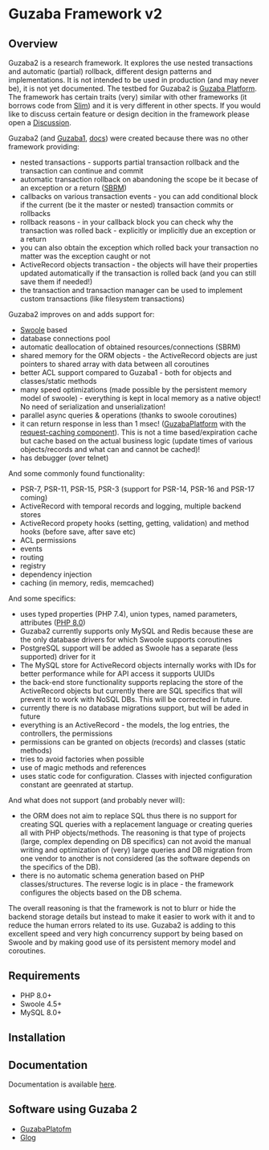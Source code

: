 # Guzaba Framework v2

## Overview

Guzaba2 is a research framework. It explores the use nested transactions and automatic (partial) rollback, different design patterns and implementations.
It is not intended to be used in production (and may never be), it is not yet documented.
The testbed for Guzaba2 is [Guzaba Platform](https://github.com/AzonMedia/guzaba-platform).
The framework has certain traits (very) similar with other frameworks (it borrows code from [Slim](https://www.slimframework.com/)) and it is very different in other spects.
If you would like to discuss certain feature or design decition in the framework please open a [Discussion](https://github.com/AzonMedia/guzaba2/discussions).

Guzaba2 (and [Guzaba1](http://gitlab.guzaba.org/root/guzaba-framework-v0.7), [docs](http://gitlab.guzaba.org/root/guzaba-framework/-/wikis/home)) were created because there was no other framework providing:
- nested transactions - supports partial transaction rollback and the transaction can continue and commit
- automatic transaction rollback on abandoning the scope be it becase of an exception or a return ([SBRM](https://en.wikipedia.org/wiki/Resource_acquisition_is_initialization))
- callbacks on various transaction events - you can add conditional block if the current (be it the master or nested) transaction commits or rollbacks
- rollback reasons - in your callback block you can check why the transaction was rolled back - explicitly or implicitly due an exception or a return
- you can also obtain the exception which rolled back your transaction no matter was the exception caught or not
- ActiveRecord objects transaction - the objects will have their properties updated automatically if the transaction is rolled back (and you can still save them if needed!)
- the transaction and transaction manager can be used to implement custom transactions (like filesystem transactions)

Guzaba2 improves on and adds support for: 
- [Swoole](http://swoole.com/) based
- database connections pool
- automatic deallocation of obtained resources/connections (SBRM)
- shared memory for the ORM objects - the ActiveRecord objects are just pointers to shared array with data between all coroutines
- better ACL support compared to Guzaba1 - both for objects and classes/static methods
- many speed optimizations (made possible by the persistent memory model of swoole) - everything is kept in local memory as a native object! No need of serialization and unserialization!
- parallel async queries & operations (thanks to swoole coroutines)
- it can return response in less than 1 msec! ([GuzabaPlatform](https://github.com/AzonMedia/guzaba-platform) with the [request-caching component](https://github.com/AzonMedia/component-request-caching)). This is not a time based/expiration cache but cache based on the actual business logic (update times of various objects/records and what can and cannot be cached)!
- has debugger (over telnet)

And some commonly found functionality:
- PSR-7, PSR-11, PSR-15, PSR-3 (support for PSR-14, PSR-16 and PSR-17 coming)
- ActiveRecord with temporal records and logging, multiple backend stores
- ActiveRecord propety hooks (setting, getting, validation) and method hooks (before save, after save etc)
- ACL permissions
- events
- routing
- registry
- dependency injection
- caching (in memory, redis, memcached)

And some specifics:
- uses typed properties (PHP 7.4), union types, named parameters, attributes ([PHP 8.0](https://www.php.net/releases/8.0/en.php))
- Guzaba2 currently supports only MySQL and Redis because these are the only database drivers for which Swoole supports coroutines
- PostgreSQL support will be added as Swoole has a separate (less supported) driver for it
- The MySQL store for ActiveRecord objects internally works with IDs for better performance while for API access it supports UUIDs
- the back-end store functionality supports replacing the store of the ActiveRecord objects but currently there are SQL specifics that will prevent it to work with NoSQL DBs. This will be corrected in future.
- currently there is no database migrations support, but will be aded in future
- everything is an ActiveRecord - the models, the log entries, the controllers, the permissions
- permissions can be granted on objects (records) and classes (static methods)
- tries to avoid factories when possible
- use of magic methods and references
- uses static code for configuration. Classes with injected configuration constant are geenrated at startup.

And what does not support (and probably never will):
- the ORM does not aim to replace SQL thus there is no support for creating SQL queries with a replacement language or creating queries all with PHP objects/methods.
The reasoning is that type of projects (large, complex depending on DB specifics) can not avoid the manual writing and optimization of (very) large queries 
and DB migration from one vendor to another is not considered (as the software depends on the specifics of the DB).
- there is no automatic schema generation based on PHP classes/structures. The reverse logic is in place - the framework configures the objects based on the DB schema.

The overall reasoning is that the framework is not to blurr or hide the backend storage details but instead to make it easier to work with it and to reduce the human errors related to its use.
Guzaba2 is adding to this excellent speed and very high concurrency support by being based on Swoole and by making good use of its persistent memory model and coroutines.

## Requirements
- PHP 8.0+
- Swoole 4.5+
- MySQL 8.0+

## Installation

## Documentation

Documentation is available [here](https://github.com/AzonMedia/guzaba2-docs).

## Software using Guzaba 2

- [GuzabaPlatofm](https://github.com/AzonMedia/guzaba-platform)
- [Glog](https://github.com/AzonMedia/glog)